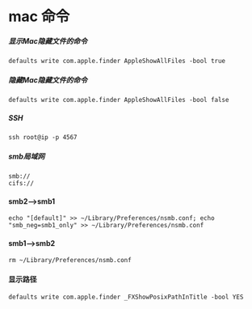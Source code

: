 # mac 命令
##### 显示Mac隐藏文件的命令
```
defaults write com.apple.finder AppleShowAllFiles -bool true
```
##### 隐藏Mac隐藏文件的命令
```
defaults write com.apple.finder AppleShowAllFiles -bool false
```
##### SSH
```
ssh root@ip -p 4567
```
##### smb局域网
```
smb://
cifs://
```
#### smb2-->smb1
```
echo "[default]" >> ~/Library/Preferences/nsmb.conf; echo "smb_neg=smb1_only" >> ~/Library/Preferences/nsmb.conf

```
#### smb1-->smb2
```
rm ~/Library/Preferences/nsmb.conf
```

#### 显示路径

```
defaults write com.apple.finder _FXShowPosixPathInTitle -bool YES
```

